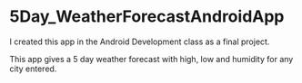 # 5Day_WeatherForecastAndroidApp

I created this app in the Android Development class as a final project.

This app gives a 5 day weather forecast with high, low and humidity for any city entered.
